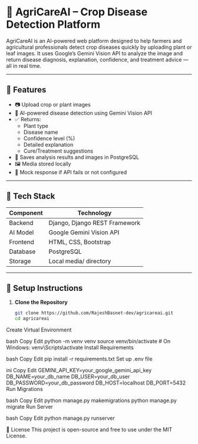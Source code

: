 
# 🌿 AgriCareAI – Crop Disease Detection Platform

AgriCareAI is an AI-powered web platform designed to help farmers and agricultural professionals detect crop diseases quickly by uploading plant or leaf images. It uses Google’s Gemini Vision API to analyze the image and return disease diagnosis, explanation, confidence, and treatment advice — all in real time.

---

## 🚀 Features

- 📷 Upload crop or plant images
- 🤖 AI-powered disease detection using Gemini Vision API
- ✅ Returns:
  - Plant type
  - Disease name
  - Confidence level (%)
  - Detailed explanation
  - Cure/Treatment suggestions
- 💾 Saves analysis results and images in PostgreSQL
- 🖼️ Media stored locally
- 🧪 Mock response if API fails or not configured

---

## 🧠 Tech Stack

| Component       | Technology                         |
|----------------|-------------------------------------|
| Backend         | Django, Django REST Framework       |
| AI Model        | Google Gemini Vision API            |
| Frontend        | HTML, CSS, Bootstrap                |
| Database        | PostgreSQL                          |
| Storage         | Local media/ directory              |


---

## 🔧 Setup Instructions

1. **Clone the Repository**
   ```bash
   git clone https://github.com/RajeshBasnet-dev/agricareai.git
   cd agricareai
Create Virtual Environment

bash
Copy
Edit
python -m venv venv
source venv/bin/activate  # On Windows: venv\Scripts\activate
Install Requirements

bash
Copy
Edit
pip install -r requirements.txt
Set up .env file

ini
Copy
Edit
GEMINI_API_KEY=your_google_gemini_api_key
DB_NAME=your_db_name
DB_USER=your_db_user
DB_PASSWORD=your_db_password
DB_HOST=localhost
DB_PORT=5432
Run Migrations

bash
Copy
Edit
python manage.py makemigrations
python manage.py migrate
Run Server

bash
Copy
Edit
python manage.py runserver

📜 License
This project is open-source and free to use under the MIT License.
